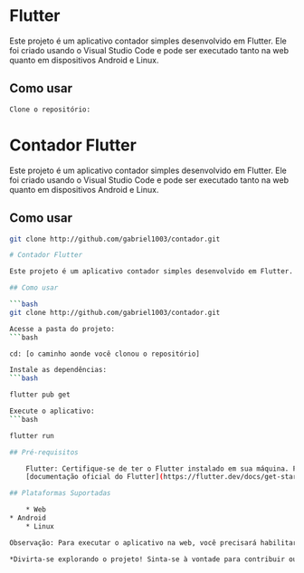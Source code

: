 #  Flutter

Este projeto é um aplicativo contador simples desenvolvido em Flutter. Ele foi criado usando o Visual Studio Code e pode ser executado tanto na web quanto em dispositivos Android e Linux.

## Como usar

    Clone o repositório:
# Contador Flutter

Este projeto é um aplicativo contador simples desenvolvido em Flutter. Ele foi criado usando o Visual Studio Code e pode ser executado tanto na web quanto em dispositivos Android e Linux.

## Como usar

```bash
git clone http://github.com/gabriel1003/contador.git

# Contador Flutter

Este projeto é um aplicativo contador simples desenvolvido em Flutter. Ele foi criado usando o Visual Studio Code e pode ser executado tanto na web quanto em dispositivos Android e Linux.

## Como usar

```bash
git clone http://github.com/gabriel1003/contador.git

Acesse a pasta do projeto:
```bash

cd: [o caminho aonde você clonou o repositório]

Instale as dependências:
```bash

flutter pub get

Execute o aplicativo:
```bash

flutter run

## Pré-requisitos

    Flutter: Certifique-se de ter o Flutter instalado em sua máquina. Para instruções de instalação, consulte a documentação oficial do Flutter.
    [documentação oficial do Flutter](https://flutter.dev/docs/get-started/install)

## Plataformas Suportadas

    * Web
* Android
    * Linux

Observação: Para executar o aplicativo na web, você precisará habilitar a compilação para a web no Flutter. Consulte a documentação do Flutter para obter mais informações.

*Divirta-se explorando o projeto! Sinta-se à vontade para contribuir ou relatar problemas.*
